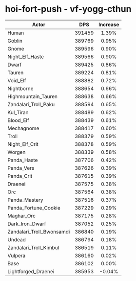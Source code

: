 # hoi-fort-push - vf-yogg-cthun
| Actor | DPS | Increase |
|---|:---:|:---:|
|Human|391459|1.39%|
|Goblin|389769|0.95%|
|Gnome|389596|0.90%|
|Night_Elf_Haste|389566|0.90%|
|Dwarf|389425|0.86%|
|Tauren|389224|0.81%|
|Void_Elf|388882|0.72%|
|Nightborne|388654|0.66%|
|Highmountain_Tauren|388638|0.66%|
|Zandalari_Troll_Paku|388594|0.65%|
|Kul_Tiran|388489|0.62%|
|Blood_Elf|388439|0.61%|
|Mechagnome|388417|0.60%|
|Troll|388379|0.59%|
|Night_Elf_Crit|388378|0.59%|
|Worgen|388339|0.58%|
|Panda_Haste|387706|0.42%|
|Panda_Vers|387626|0.39%|
|Panda_Crit|387615|0.39%|
|Draenei|387575|0.38%|
|Orc|387564|0.38%|
|Panda_Mastery|387516|0.37%|
|Panda_Fortune_Cookie|387229|0.29%|
|Maghar_Orc|387175|0.28%|
|Dark_Iron_Dwarf|387052|0.25%|
|Zandalari_Troll_Bwonsamdi|386840|0.19%|
|Undead|386794|0.18%|
|Zandalari_Troll_Kimbul|386519|0.11%|
|Vulpera|386160|0.02%|
|Base|386102|0.00%|
|Lightforged_Draenei|385953|-0.04%|

